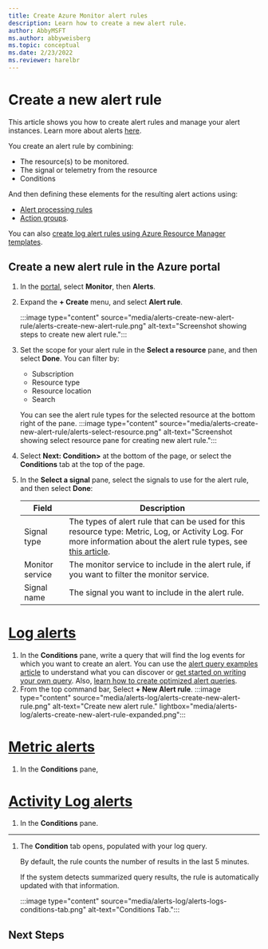 ```yaml
---
title: Create Azure Monitor alert rules 
description: Learn how to create a new alert rule.
author: AbbyMSFT
ms.author: abbyweisberg
ms.topic: conceptual
ms.date: 2/23/2022
ms.reviewer: harelbr
---
```

# Create a new alert rule

This article shows you how to create alert rules and manage your alert instances. Learn more about alerts [here](alerts-overview.md).

You create an alert rule by combining:
 - The resource(s) to be monitored.
 - The signal or telemetry from the resource
 - Conditions

And then defining these elements for the resulting alert actions using:
 - [Alert processing rules](alerts-action-rules.md)
 - [Action groups](./action-groups.md). 
 
You can also [create log alert rules using Azure Resource Manager templates](../alerts/alerts-log-create-templates.md).
## Create a new alert rule in the Azure portal

1. In the [portal](https://portal.azure.com/), select **Monitor**, then **Alerts**.
1. Expand the **+ Create** menu, and select **Alert rule**.

   :::image type="content" source="media/alerts-create-new-alert-rule/alerts-create-new-alert-rule.png" alt-text="Screenshot showing steps to create new alert rule.":::

1. Set the scope for your alert rule in the **Select a resource** pane, and then select **Done**.  You can filter by:
   - Subscription
   - Resource type
   - Resource location
   - Search
   
   You can see the alert rule types for the selected resource at the bottom right of the pane. 
   :::image type="content" source="media/alerts-create-new-alert-rule/alerts-select-resource.png" alt-text="Screenshot showing select resource pane for creating new alert rule."::: 

1. Select **Next: Condition>** at the bottom of the page, or select the **Conditions** tab at the top of the page.
1. In the **Select a signal** pane, select the signals to use for the alert rule, and then select **Done**:

    |Field  |Description  |
    |---------|---------|
    |Signal type|The types of alert rule that can be used for this resource type: Metric, Log, or Activity Log. For more information about the alert rule types, see [this article](alerts-types.md).   |
    |Monitor service|The monitor service to include in the alert rule, if you want to filter the monitor service.  |
    |Signal name|The signal you want to include in the alert rule. |


# [Log alerts](#tab/logs)

1. In the **Conditions** pane, write a query that will find the log events for which you want to create an alert. You can use the [alert query examples article](../logs/queries.md) to understand what you can discover or [get started on writing your own query](../logs/log-analytics-tutorial.md). Also, [learn how to create optimized alert queries](alerts-log-query.md).
1. From the top command bar, Select **+ New Alert rule**.
   :::image type="content" source="media/alerts-log/alerts-create-new-alert-rule.png" alt-text="Create new alert rule." lightbox="media/alerts-log/alerts-create-new-alert-rule-expanded.png":::  


# [Metric alerts](#tab/metric)
1. In the **Conditions** pane,

# [Activity Log alerts](#tab/activity-log)
1.  In the **Conditions** pane.

---

1. The **Condition** tab opens, populated with your log query.
   
   By default, the rule counts the number of results in the last 5 minutes.
   
   If the system detects summarized query results, the rule is automatically updated with that information.
 
    :::image type="content" source="media/alerts-log/alerts-logs-conditions-tab.png" alt-text="Conditions Tab.":::

## Next Steps
